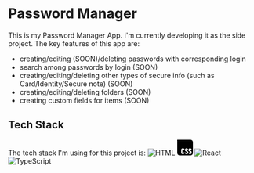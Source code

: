 # Password Manager

This is my Password Manager App. I'm currently developing it as the side project. The key features of this app are:
 - creating/editing (SOON)/deleting passwords with corresponding login
 - search among passwords by login (SOON)
 - creating/editing/deleting other types of secure info (such as Card/Identity/Secure note) (SOON)
 - creating/editing/deleting folders (SOON)
 - creating custom fields for items (SOON)

 ## Tech Stack
 The tech stack I'm using for this project is:
  <img src="https://github.com/simple-icons/simple-icons/blob/develop/icons/html5.svg" alt="HTML" width="32" height="32">
  <img src="https://github.com/simple-icons/simple-icons/blob/develop/icons/css.svg" alt="CSS" width="32" height="32">
  <img src="https://github.com/simple-icons/simple-icons/blob/develop/icons/react.svg" alt="React" width="32" height="32">
  <img src="https://github.com/simple-icons/simple-icons/blob/develop/icons/typescript.svg" alt="TypeScript" width="32" height="32">